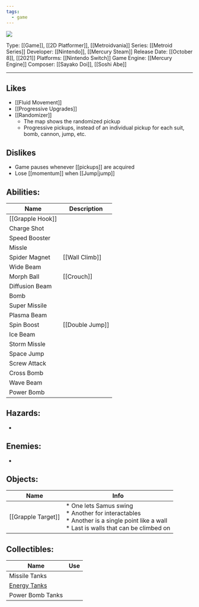 ```yaml
---
tags:
  - game
---
```

<img src="https://cdn2.steamgriddb.com/thumb/38cfea09e10bd786ff870d78de0cb62b.png">

Type: [[Game]], [[2D Platformer]], [[Metroidvania]]
Series: [[Metroid Series]]
Developer: [[Nintendo]], [[Mercury Steam]]
Release Date: [[October 8]], [[2021]]
Platforms: [[Nintendo Switch]]
Game Engine: [[Mercury Engine]]
Composer: [[Sayako Doi]], [[Soshi Abe]]

----

## Likes
* [[Fluid Movement]]
* [[Progressive Upgrades]]
* [[Randomizer]]
	* The map shows the randomized pickup
	* Progressive pickups, instead of an individual pickup for each suit, bomb, cannon, jump, etc.

## Dislikes
* Game pauses whenever [[pickups]] are acquired
* Lose [[momentum]] when [[Jump|jump]]

## Abilities:

| Name             | Description     |
| ---------------- | --------------- |
| [[Grapple Hook]] |                 |
| Charge Shot      |                 |
| Speed Booster    |                 |
| Missle           |                 |
| Spider Magnet    | [[Wall Climb]]  |
| Wide Beam        |                 |
| Morph Ball       | [[Crouch]]      |
| Diffusion Beam   |                 |
| Bomb             |                 |
| Super Missile    |                 |
| Plasma Beam      |                 |
| Spin Boost       | [[Double Jump]] |
| Ice Beam         |                 |
| Storm Missle     |                 |
| Space Jump       |                 |
| Screw Attack     |                 |
| Cross Bomb       |                 |
| Wave Beam        |                 |
| Power Bomb       |                 |

## Hazards:
* 

## Enemies:
* 

## Objects:

| Name               | Info                                                                                                                                       |
| ------------------ | ------------------------------------------------------------------------------------------------------------------------------------------ |
| [[Grapple Target]] | * One lets Samus swing<br>* Another for interactables<br>* Another is a single point like a wall<br>* Last is walls that can be climbed on |

## Collectibles:

| Name                                | Use |
| ----------------------------------- | --- |
| Missile Tanks                       |     |
| [Energy Tanks](Health%20Upgrade.md) |     |
| Power Bomb Tanks                    |     |
